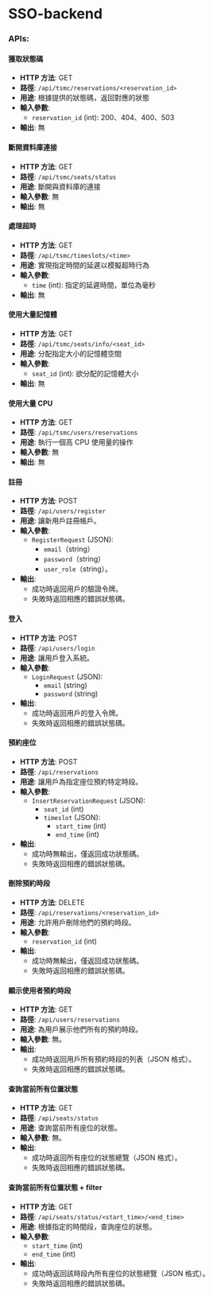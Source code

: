 # SSO-backend

### APIs:

#### 獲取狀態碼

- **HTTP 方法**: GET
- **路徑**: `/api/tsmc/reservations/<reservation_id>`
- **用途**: 根據提供的狀態碼，返回對應的狀態
- **輸入參數**:
  - `reservation_id` (int): 200、404、400、503
- **輸出**: 無

#### 斷開資料庫連接

- **HTTP 方法**: GET
- **路徑**: `/api/tsmc/seats/status`
- **用途**: 斷開與資料庫的連接
- **輸入參數**: 無
- **輸出**: 無

#### 處理超時

- **HTTP 方法**: GET
- **路徑**: `/api/tsmc/timeslots/<time>`
- **用途**: 實現指定時間的延遲以模擬超時行為
- **輸入參數**:
  - `time` (int): 指定的延遲時間，單位為毫秒
- **輸出**: 無

#### 使用大量記憶體

- **HTTP 方法**: GET
- **路徑**: `/api/tsmc/seats/info/<seat_id>`
- **用途**: 分配指定大小的記憶體空間
- **輸入參數**:
  - `seat_id` (int): 欲分配的記憶體大小
- **輸出**: 無

#### 使用大量 CPU

- **HTTP 方法**: GET
- **路徑**: `/api/tsmc/users/reservations`
- **用途**: 執行一個高 CPU 使用量的操作
- **輸入參數**: 無
- **輸出**: 無

#### 註冊

- **HTTP 方法**: POST
- **路徑**: `/api/users/register`
- **用途**: 讓新用戶註冊帳戶。
- **輸入參數**:
  - `RegisterRequest` (JSON):
    - `email`（string）
    - `password`（string）
    - `user_role`（string）。
- **輸出**:
  - 成功時返回用戶的驗證令牌。
  - 失敗時返回相應的錯誤狀態碼。

#### 登入

- **HTTP 方法**: POST
- **路徑**: `/api/users/login`
- **用途**: 讓用戶登入系統。
- **輸入參數**:
  - `LoginRequest` (JSON):
    - `email` (string)
    - `password` (string)
- **輸出**:
  - 成功時返回用戶的登入令牌。
  - 失敗時返回相應的錯誤狀態碼。

#### 預約座位

- **HTTP 方法**: POST
- **路徑**: `/api/reservations`
- **用途**: 讓用戶為指定座位預約特定時段。
- **輸入參數**:
  - `InsertReservationRequest` (JSON):
    - `seat_id` (int)
    - `timeslot` (JSON):
      - `start_time` (int)
      - `end_time` (int)
- **輸出**:
  - 成功時無輸出，僅返回成功狀態碼。
  - 失敗時返回相應的錯誤狀態碼。

#### 刪除預約時段

- **HTTP 方法**: DELETE
- **路徑**: `/api/reservations/<reservation_id>`
- **用途**: 允許用戶刪除他們的預約時段。
- **輸入參數**:
  - `reservation_id` (int)
- **輸出**:
  - 成功時無輸出，僅返回成功狀態碼。
  - 失敗時返回相應的錯誤狀態碼。

#### 顯示使用者預約時段

- **HTTP 方法**: GET
- **路徑**: `/api/users/reservations`
- **用途**: 為用戶展示他們所有的預約時段。
- **輸入參數**: 無。
- **輸出**:
  - 成功時返回用戶所有預約時段的列表（JSON 格式）。
  - 失敗時返回相應的錯誤狀態碼。

#### 查詢當前所有位置狀態

- **HTTP 方法**: GET
- **路徑**: `/api/seats/status`
- **用途**: 查詢當前所有座位的狀態。
- **輸入參數**: 無。
- **輸出**:
  - 成功時返回所有座位的狀態總覽（JSON 格式）。
  - 失敗時返回相應的錯誤狀態碼。

#### 查詢當前所有位置狀態 + filter

- **HTTP 方法**: GET
- **路徑**: `/api/seats/status/<start_time>/<end_time>`
- **用途**: 根據指定的時間段，查詢座位的狀態。
- **輸入參數**:
  - `start_time` (int)
  - `end_time` (int)
- **輸出**:
  - 成功時返回該時段內所有座位的狀態總覽（JSON 格式）。
  - 失敗時返回相應的錯誤狀態碼。
